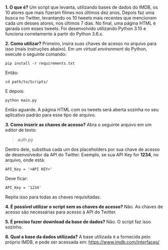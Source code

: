 **1. O que é?**
Um script que levanta, utilizando bases de dados do IMDB, os 10 atores que mais fizeram filmes nos últimos dez anos. Depois faz uma busca no Twitter, levantando os 10 tweets mais recentes que mencionam cada um desses atores, nos últimos 7 dias. No final, uma página HTML é gerada com esses tweets. Foi desenvolvido utilizando Python 3.10 e funciona corretamente à partir do Python 3.6.x.

**2. Como utilizar?**
Primeiro, insira suas chaves de acesso no arquivo para isso (mais instruções abaixo). Em um *virtual environment* do Python, execute o seguinte comando:

    pip install -r requirements.txt
Então:

    cd path/to/Scripts/
E depois:

    python main.py
Então aguarde. A página HTML com os tweets será aberta sozinha no seu aplicativo padrão para esse tipo de arquivo.

**3. Como inserir as chaves de acesso?**
Abra o seguinte arquivo em um editor de texto:

> auth.py

Dentro dele, substitua cada um dos placeholders por sua chave de acesso de desenvolvedor da API do Twitter. Exemplo, se sua API Key for **1234**, no arquivo, onde está:

    API_Key = '<API KEY>'

Deve ficar:

    API_Key = '1234'
Repita isso para todas as chaves requisitadas.

**4. É possível utilizar o script sem as chaves de acesso?**
Não. As chaves de acesso são necessárias para acesso à API do Twitter.

**5. É preciso fazer download da base de dados?**
Não. O script faz isso sozinho.

**6. Qual a base da dados utilizada?**
A base utilizada é a fornecida pelo próprio IMDB, e pode ser acessada em: https://www.imdb.com/interfaces/